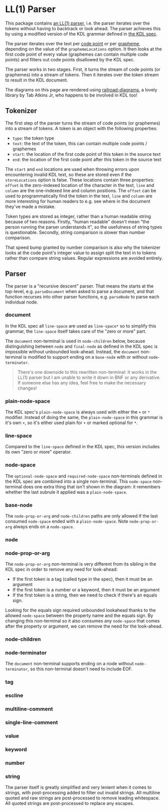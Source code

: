 # LL(1) Parser

This package contains [an LL(1) parser](https://en.wikipedia.org/wiki/LL_parser), i.e. the parser iterates over the tokens without having to backtrack or look ahead.
The parser achieves this by using a modified version of the KDL grammar defined in [the KDL spec][kdl-spec].

The parser iterates over the text per [code point](https://en.wikipedia.org/wiki/Code_point) or per [grapheme](https://en.wikipedia.org/wiki/Grapheme), depending on the value of the `graphemeLocations` option.
It then looks at the first code point of every value (graphemes can contain multiple code points) and filters out code points disallowed by the KDL spec.

The parser works in two stages. First, it turns the stream of code points (or graphemes) into a stream of tokens.
Then it iterates over the token stream to result in the KDL document.

The diagrams on this page are rendered using [railroad-diagrams], a lovely library by Tab Atkins Jr, who happens to be involved in KDL too!

## Tokenizer

The first step of the parser turns the stream of code points (or graphemes) into a stream of tokens.
A token is an object with the following properties:

- `type`: the token type
- `text`: the text of the token, this can contain multiple code points / graphemes
- `start`: the location of the first code point of this token in the source text
- `end`: the location of the first code point after this token in the source text

The `start` and `end` locations are used when throwing errors upon encountering invalid KDL text, so these are stored even if the `storeLocations` option is false.
These locations contain three properties: `offset` is the zero-indexed location of the character in the text, `line` and `column` are the one-indexed line and column positions. The `offset` can be used to programmatically find the token in the text, `line` and `column` are more interesting for human readers to e.g. see where in the document they've made a mistake.

Token types are stored as integer, rather than a human readable string because of two reasons.
Firstly, "human readable" doesn't mean "the person running the parser understands it", so the usefulness of string types is questionable.
Secondly, string comparison is slower than number comparison.

That speed bump granted by number comparison is also why the tokenizer looks at the code point's integer value to assign split the text in to tokens rather than compare string values.
Regular expressions are avoided entirely.

## Parser

The parser is a "recursive descent" parser.
That means the starts at the top-level, e.g. `parseDocument` when asked to parse a document, and that function recurses into other parser functions, e.g. `parseNode` to parse each individual node.

### document

In the KDL spec all `line-space` are used as `line-space*` so to simplify this grammar, the `line-space` itself takes care of the "zero or more" part.

The `document` non-terminal is used in `node-children` below, because distinguishing between `node` and `final-node` as defined in the KDL spec is impossible without unbounded look-ahead.
Instead, the `document` non-terminal is modified to support ending on a `base-node` with or without `node-terminator`.

> There's one downside to this rewritten non-terminal: It works in the LL(1) parser but I am unable to write it down in BNF or any derivative.
> If someone else has any idea, feel free to make the necessary changes!

### plain-node-space

The KDL spec's `plain-node-space` is always used with either the `+` or `*` modifier.
Instead of doing the same, the `plain-node-space` in this grammar is it's own `+`, so it's either used plain for `+` or marked optional for `*`.

### line-space

Compared to the `line-space` defined in the KDL spec, this version includes its own "zero or more" operator.

### node-space

The `optional-node-space` and `required-node-space` non-terminals defined in the KDL spec are combined into a single non-terminal.
This `node-space` non-terminal does one extra thing that isn't shown in the diagram: it remembers whether the last subrule it applied was a `plain-node-space`.

### base-node

The `node-prop-or-arg` and `node-children` paths are only allowed if the last consumed `node-space` ended with a `plain-node-space`.
Note `node-prop-or-arg` always ends on a `node-space`.

### node

### node-prop-or-arg

The `node-prop-or-arg` non-terminal is very different from its sibling in the KDL spec in order to remove any need for look-ahead:

- If the first token is a tag (called type in the spec), then it must be an argument
- If the first token is a number or a keyword, then it must be an argument
- If the first token is a string, then we need to check if there's an equals sign.

Looking for the equals sign required unbounded lookahead thanks to the allowed `node-space` between the property name and the equals sign.
By changing this non-terminal so it also consumes any `node-space` that comes after the property or argument, we can remove the need for the look-ahead.

### node-children

### node-terminator

The `document` non-terminal supports ending on a node without `node-terminator`, so this non-terminal doesn't need to include EOF.

### tag

### escline

### multiline-comment

### single-line-comment

### value

### keyword

### number

### string

The parser itself is greatly simplified and very lenient when it comes to strings, with post-processing added to filter out invalid strings.
All multiline quoted and raw strings are post-processed to remove leading whitespace.
All quoted strings are post-processed to replace any escapes.

<script type="module" src="./grammar.js"></script>
<link rel="stylesheet" href="./grammar.css">

[kdl-spec]: https://github.com/kdl-org/kdl/blob/main/SPEC.md
[railroad-diagrams]: https://github.com/tabatkins/railroad-diagrams/blob/gh-pages/README-js.md
